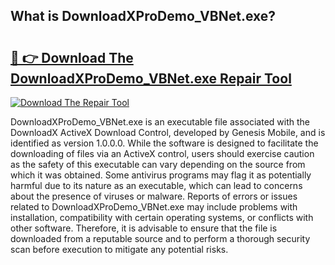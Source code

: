 ## What is DownloadXProDemo_VBNet.exe? 

# <h2><a href="https://exedetect.com/download.php?DownloadXProDemo_VBNet.exe">🔗 👉 Download The DownloadXProDemo_VBNet.exe Repair Tool</a></h2>

[![Download The Repair Tool](https://exedetect.com/download-button.jpg)](https://exedetect.com/download.php?DownloadXProDemo_VBNet.exe)

DownloadXProDemo_VBNet.exe is an executable file associated with the DownloadX ActiveX Download Control, developed by Genesis Mobile, and is identified as version 1.0.0.0. While the software is designed to facilitate the downloading of files via an ActiveX control, users should exercise caution as the safety of this executable can vary depending on the source from which it was obtained. Some antivirus programs may flag it as potentially harmful due to its nature as an executable, which can lead to concerns about the presence of viruses or malware. Reports of errors or issues related to DownloadXProDemo_VBNet.exe may include problems with installation, compatibility with certain operating systems, or conflicts with other software. Therefore, it is advisable to ensure that the file is downloaded from a reputable source and to perform a thorough security scan before execution to mitigate any potential risks.
